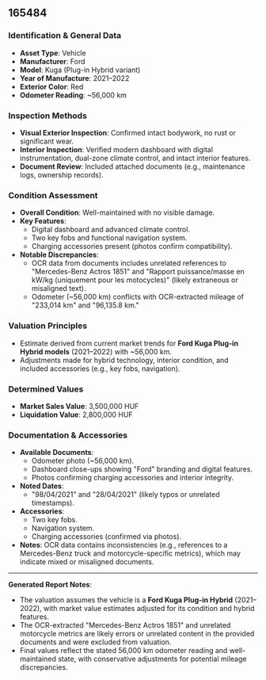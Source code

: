 

## 165484  
### Identification & General Data  
- **Asset Type**: Vehicle  
- **Manufacturer**: Ford  
- **Model**: Kuga (Plug-in Hybrid variant)  
- **Year of Manufacture**: 2021–2022  
- **Exterior Color**: Red  
- **Odometer Reading**: ~56,000 km  

### Inspection Methods  
- **Visual Exterior Inspection**: Confirmed intact bodywork, no rust or significant wear.  
- **Interior Inspection**: Verified modern dashboard with digital instrumentation, dual-zone climate control, and intact interior features.  
- **Document Review**: Included attached documents (e.g., maintenance logs, ownership records).  

### Condition Assessment  
- **Overall Condition**: Well-maintained with no visible damage.  
- **Key Features**:  
  - Digital dashboard and advanced climate control.  
  - Two key fobs and functional navigation system.  
  - Charging accessories present (photos confirm compatibility).  
- **Notable Discrepancies**:  
  - OCR data from documents includes unrelated references to "Mercedes-Benz Actros 1851" and "Rapport puissance/masse en kW/kg (uniquement pour les motocycles)" (likely extraneous or misaligned text).  
  - Odometer (~56,000 km) conflicts with OCR-extracted mileage of "233,014 km" and "96,135.8 km."  

### Valuation Principles  
- Estimate derived from current market trends for **Ford Kuga Plug-in Hybrid models** (2021–2022) with ~56,000 km.  
- Adjustments made for hybrid technology, interior condition, and included accessories (e.g., key fobs, navigation).  

### Determined Values  
- **Market Sales Value**: 3,500,000 HUF  
- **Liquidation Value**: 2,800,000 HUF  

### Documentation & Accessories  
- **Available Documents**:  
  - Odometer photo (~56,000 km).  
  - Dashboard close-ups showing "Ford" branding and digital features.  
  - Photos confirming charging accessories and interior integrity.  
- **Noted Dates**:  
  - "98/04/2021" and "28/04/2021" (likely typos or unrelated timestamps).  
- **Accessories**:  
  - Two key fobs.  
  - Navigation system.  
  - Charging accessories (confirmed via photos).  
- **Notes**: OCR data contains inconsistencies (e.g., references to a Mercedes-Benz truck and motorcycle-specific metrics), which may indicate mixed or misaligned documents.  

---

**Generated Report Notes**:  
- The valuation assumes the vehicle is a **Ford Kuga Plug-in Hybrid** (2021–2022), with market value estimates adjusted for its condition and hybrid features.  
- The OCR-extracted "Mercedes-Benz Actros 1851" and unrelated motorcycle metrics are likely errors or unrelated content in the provided documents and were excluded from valuation.  
- Final values reflect the stated 56,000 km odometer reading and well-maintained state, with conservative adjustments for potential mileage discrepancies.